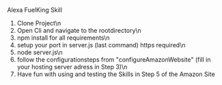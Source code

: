 Alexa FuelKing Skill

1) Clone Project\n
2) Open Cli and navigate to the rootdirectory\n
3) npm install for all requirements\n
4) setup your port in server.js (last command) https required\n
5) node server.js\n
6) follow the configurationsteps from "configureAmazonWebsite" (fill in your hosting server adress in Step 3)\n
7) Have fun with using and testing the Skills in Step 5 of the Amazon Site